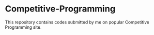 # Competitive-Programming
This repository contains codes submitted by me on popular Competitive Programming site.
